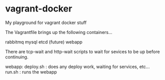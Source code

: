 vagrant-docker
==============

My playground for vagrant docker stuff

The Vagrantfile brings up the following containers...

rabbitmq
mysql
etcd (future)
webapp

There are tcp-wait and http-wait scripts to wait for sevices to be up before continuing.

webapp:
deploy.sh : does any deploy work, waiting for services, etc...
run.sh : runs the webapp
